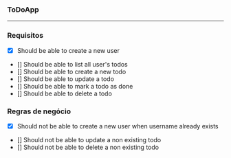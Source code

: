 ### ToDoApp

---

### Requisitos

- [X] Should be able to create a new user
- [] Should be able to list all user's todos
- [] Should be able to create a new todo
- [] Should be able to update a todo
- [] Should be able to mark a todo as done
- [] Should be able to delete a todo



### Regras de negócio

- [X] Should not be able to create a new user when username already exists
- [] Should not be able to update a non existing todo
- [] Should not be able to delete a non existing todo